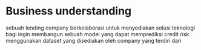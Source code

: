 # Business understanding

sebuah lending company berkolaborasi untuk menyediakan solusi teknologi bagi ingin membangun sebuah model yang dapat memprediksi credit risk menggunakan dataset yang disediakan oleh company yang terdiri dari 
